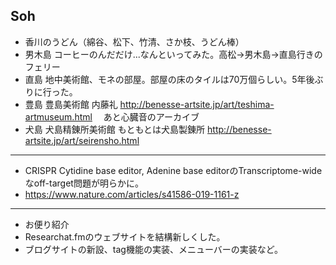 ## Soh
- 香川のうどん（綿谷、松下、竹清、さか枝、うどん棒）
- 男木島 コーヒーのんだだけ...なんといってみた。高松->男木島->直島行きのフェリー
- 直島 地中美術館、モネの部屋。部屋の床のタイルは70万個らしい。5年後ぶりに行った。
- 豊島 豊島美術館 内藤礼  http://benesse-artsite.jp/art/teshima-artmuseum.html 　あと心臓音のアーカイブ
- 犬島 犬島精錬所美術館 もともとは犬島製錬所 http://benesse-artsite.jp/art/seirensho.html

-----

- CRISPR Cytidine base editor, Adenine base editorのTranscriptome-wideなoff-target問題が明らかに。
- https://www.nature.com/articles/s41586-019-1161-z

-----

- お便り紹介
- Researchat.fmのウェブサイトを結構新しくした。
- ブログサイトの新設、tag機能の実装、メニューバーの実装など。
